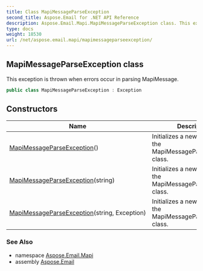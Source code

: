 ```yaml
---
title: Class MapiMessageParseException
second_title: Aspose.Email for .NET API Reference
description: Aspose.Email.Mapi.MapiMessageParseException class. This exception is thrown when errors occur in parsing MapiMessage
type: docs
weight: 18530
url: /net/aspose.email.mapi/mapimessageparseexception/
---
```

## MapiMessageParseException class

This exception is thrown when errors occur in parsing MapiMessage.

```csharp
public class MapiMessageParseException : Exception
```

## Constructors

| Name | Description |
| --- | --- |
| [MapiMessageParseException](mapimessageparseexception/#constructor)() | Initializes a new instance of the MapiMessageParseException class. |
| [MapiMessageParseException](mapimessageparseexception/#constructor_1)(string) | Initializes a new instance of the MapiMessageParseException class. |
| [MapiMessageParseException](mapimessageparseexception/#constructor_2)(string, Exception) | Initializes a new instance of the MapiMessageParseException class. |

### See Also

* namespace [Aspose.Email.Mapi](../../aspose.email.mapi/)
* assembly [Aspose.Email](../../)


